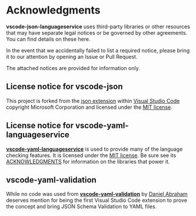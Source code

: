 # Acknowledgments

**vscode-json-languageservice** uses third-party libraries or other resources that may have separate legal notices or be governed by other agreements.  You can find details on these here.

In the event that we accidentally failed to list a required notice, please bring it to our attention by opening an Issue or Pull Request.

The attached notices are provided for information only.

## License notice for vscode-json
This project is forked from the [json extension](https://github.com/Microsoft/vscode/tree/master/extensions/json) within [Visual Studio Code](https://github.com/Microsoft/vscode/) copyright Microsoft Corporation and licensed under the [MIT license](https://github.com/Microsoft/vscode-json-languageservice/blob/master/LICENSE.md).

## License notice for vscode-yaml-languageservice
[**vscode-yaml-languageservice**](https://github.com/adamvoss/vscode-yaml-languageservice) is used to provide many of the language checking features.  It is licensed under the [MIT license](https://github.com/adamvoss/vscode-yaml-languageservice).  Be sure see its [ACKNOWLEDGMENTS](https://github.com/adamvoss/vscode-yaml-languageservice/blob/master/ACKNOWLEDGMENTS.md) for information on the libraries that power it.

## vscode-yaml-validation
While no code was used from [**vscode-yaml-validation**](https://marketplace.visualstudio.com/items?itemName=djabraham.vscode-yaml-validation) by [Daniel Abraham](https://github.com/djabraham) deserves mention for being the first Visual Studio Code extension to prove the concept and bring JSON Schema Validation to YAML files.

